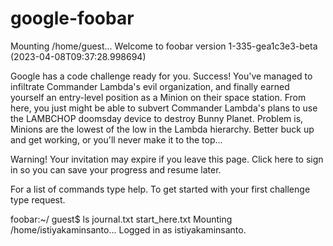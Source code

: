 # google-foobar
Mounting /home/guest...
Welcome to foobar version 1-335-gea1c3e3-beta (2023-04-08T09:37:28.998694)

Google has a code challenge ready for you.
Success! You've managed to infiltrate Commander Lambda's evil organization, and finally earned yourself an entry-level position as a Minion on their space station. From here, you just might be able to subvert Commander Lambda's plans to use the LAMBCHOP doomsday device to destroy Bunny Planet. Problem is, Minions are the lowest of the low in the Lambda hierarchy. Better buck up and get working, or you'll never make it to the top...

Warning! Your invitation may expire if you leave this page. Click here to sign in so you can save your progress and resume later.

For a list of commands type help. To get started with your first challenge type request.

foobar:~/ guest$ ls
journal.txt
start_here.txt
Mounting /home/istiyakaminsanto...
Logged in as istiyakaminsanto.
